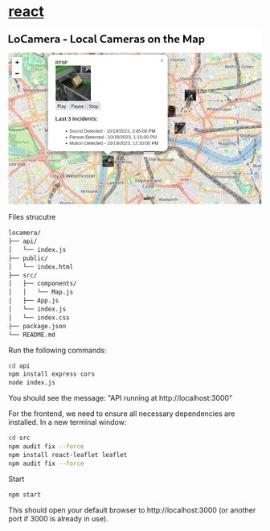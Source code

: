 # [react](http://react.locamera.com)

![alt text](image.png)

Files strucutre
```bash
locamera/
├── api/
│   └── index.js
├── public/
│   └── index.html
├── src/
│   ├── components/
│   │   └── Map.js
│   ├── App.js
│   └── index.js
│   └── index.css
├── package.json
└── README.md
```

Run the following commands:
```bash
cd api
npm install express cors
node index.js
```
You should see the message: "API running at http://localhost:3000"

For the frontend, we need to ensure all necessary dependencies are installed. In a new terminal window:

```bash
cd src
npm audit fix --force
npm install react-leaflet leaflet
npm audit fix --force
```

Start
```bash
npm start
```


This should open your default browser to http://localhost:3000 (or another port if 3000 is already in use).

